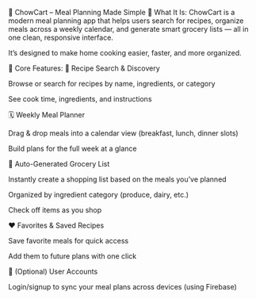 🥗 ChowCart – Meal Planning Made Simple
🎯 What It Is:
ChowCart is a modern meal planning app that helps users search for recipes, organize meals across a weekly calendar, and generate smart grocery lists — all in one clean, responsive interface.

It’s designed to make home cooking easier, faster, and more organized.

🧩 Core Features:
🍳 Recipe Search & Discovery

Browse or search for recipes by name, ingredients, or category

See cook time, ingredients, and instructions

🗓️ Weekly Meal Planner

Drag & drop meals into a calendar view (breakfast, lunch, dinner slots)

Build plans for the full week at a glance

🛒 Auto-Generated Grocery List

Instantly create a shopping list based on the meals you’ve planned

Organized by ingredient category (produce, dairy, etc.)

Check off items as you shop

❤️ Favorites & Saved Recipes

Save favorite meals for quick access

Add them to future plans with one click

👤 (Optional) User Accounts

Login/signup to sync your meal plans across devices (using Firebase)